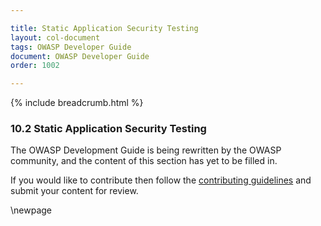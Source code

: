 ```yaml
---

title: Static Application Security Testing
layout: col-document
tags: OWASP Developer Guide
document: OWASP Developer Guide
order: 1002

---
```


{% include breadcrumb.html %}

### 10.2 Static Application Security Testing

The OWASP Development Guide is being rewritten by the OWASP community,
and the content of this section has yet to be filled in.

If you would like to contribute then follow the [contributing guidelines][contribute]
and submit your content for review.

[contribute]: https://github.com/OWASP/www-project-developer-guide/blob/main/contributing.md

\newpage
